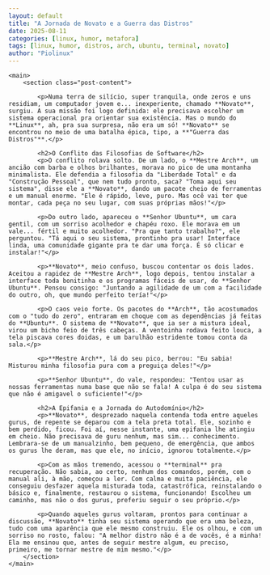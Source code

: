 ```yaml
---
layout: default
title: "A Jornada de Novato e a Guerra das Distros"
date: 2025-08-11
categories: [linux, humor, metafora]
tags: [linux, humor, distros, arch, ubuntu, terminal, novato]
author: "Piolinux"
---
```





<body>

    

    <main>
        <section class="post-content">
           
            <p>Numa terra de silício, super tranquila, onde zeros e uns residiam, um computador jovem e... inexperiente, chamado **Novato**, surgiu. A sua missão foi logo definida: ele precisava escolher um sistema operacional pra orientar sua existência. Mas o mundo do **Linux**, ah, pra sua surpresa, não era um só! **Novato** se encontrou no meio de uma batalha épica, tipo, a **"Guerra das Distros"**.</p>
            
            <h2>O Conflito das Filosofias de Software</h2>
            <p>O conflito rolava solto. De um lado, o **Mestre Arch**, um ancião com barba e olhos brilhantes, morava no pico de uma montanha minimalista. Ele defendia a filosofia da "Liberdade Total" e da "Construção Pessoal", que nem tudo pronto, saca? "Toma aqui seu sistema", disse ele a **Novato**, dando um pacote cheio de ferramentas e um manual enorme. "Ele é rápido, leve, puro. Mas ocê vai ter que montar, cada peça no seu lugar, com suas próprias mãos!"</p>
            
            <p>Do outro lado, apareceu o **Senhor Ubuntu**, um cara gentil, com um sorriso acolhedor e chapéu roxo. Ele morava em um vale... fértil e muito acolhedor. "Pra que tanto trabalho?", ele perguntou. "Tá aqui o seu sistema, prontinho pra usar! Interface linda, uma comunidade gigante pra te dar uma força. É só clicar e instalar!"</p>
            
            <p>**Novato**, meio confuso, buscou contentar os dois lados. Aceitou a rapidez de **Mestre Arch**, logo depois, tentou instalar a interface toda bonitinha e os programas fáceis de usar, do **Senhor Ubuntu**. Pensou consigo: "Juntando a agilidade de um com a facilidade do outro, oh, que mundo perfeito tería!"</p>
            
            <p>O caos veio forte. Os pacotes do **Arch**, tão acostumados com o "tudo do zero", entraram em choque com as dependências já feitas do **Ubuntu**. O sistema de **Novato**, que ia ser a mistura ideal, virou um bicho feio de três cabeças. A ventoinha rodava feito louca, a tela piscava cores doidas, e um barulhão estridente tomou conta da sala.</p>
            
            <p>**Mestre Arch**, lá do seu pico, berrou: "Eu sabia! Misturou minha filosofia pura com a preguiça deles!"</p>
            
            <p>**Senhor Ubuntu**, do vale, respondeu: "Tentou usar as nossas ferramentas numa base que não se fala! A culpa é do seu sistema que não é amigavel o suficiente!"</p>
            
            <h2>A Epifania e a Jornada do Autodomínio</h2>
            <p>**Novato**, desprezado naquela contenda toda entre aqueles gurus, de repente se deparou com a tela preta total. Ele, sozinho e bem perdido, ficou. Foi aí, nesse instante, uma epifania lhe atingiu em cheio. Não precisava de guru nenhum, mas sim... conhecimento. Lembrara-se de um manualzinho, bem pequeno, de emergência, que ambos os gurus lhe deram, mas que ele, no início, ignorou totalmente.</p>
            
            <p>Com as mãos tremendo, acessou o **terminal** pra recuperação. Não sabia, ao certo, nenhum dos comandos, porém, com o manual ali, à mão, começou a ler. Com calma e muita paciência, ele conseguiu desfazer aquela misturada toda, catastrófica, reinstalando o básico e, finalmente, restaurou o sistema, funcionando! Escolheu um caminho, mas não o dos gurus, preferiu seguir o seu próprio.</p>
            
            <p>Quando aqueles gurus voltaram, prontos para continuar a discussão, **Novato** tinha seu sistema operando que era uma beleza, tudo com uma aparência que ele mesmo construiu. Ele os olhou, e com um sorriso no rosto, falou: "A melhor distro não é a de vocês, é a minha! Ela me ensinou que, antes de seguir mestre algum, eu preciso, primeiro, me tornar mestre de mim mesmo."</p>
        </section>
    </main>

    
    

</body>
